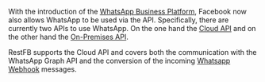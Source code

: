 With the introduction of the [WhatsApp Business Platform](https://developers.facebook.com/docs/whatsapp), Facebook now also allows WhatsApp to be used via the API. Specifically, there are currently two APIs to use WhatsApp. On the one hand the [Cloud API](https://developers.facebook.com/docs/whatsapp/cloud-api) and on the other hand the [On-Premises API](https://developers.facebook.com/docs/whatsapp/on-premises).

RestFB supports the Cloud API and covers both the communication with the WhatsApp Graph API and the conversion of the incoming [Whatsapp Webhook](https://developers.facebook.com/docs/whatsapp/cloud-api/webhooks/components) messages.